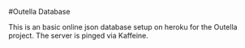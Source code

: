 #Outella Database

This is an basic online json database setup on heroku for the Outella project. The server is pinged via Kaffeine.

